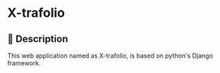 # X-trafolio


## 📘 Description
This web application named as X-trafolio, is based on python's Django framework.



